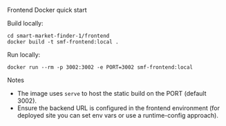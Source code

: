 Frontend Docker quick start

Build locally:

    cd smart-market-finder-1/frontend
    docker build -t smf-frontend:local .

Run locally:

    docker run --rm -p 3002:3002 -e PORT=3002 smf-frontend:local

Notes

- The image uses `serve` to host the static build on the PORT (default 3002).
- Ensure the backend URL is configured in the frontend environment (for deployed site you can set env vars or use a runtime-config approach).
